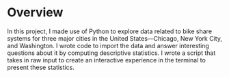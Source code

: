 # Overview
In this project, I made use of Python to explore data related to bike share systems for three major cities in the United States—Chicago, New York City, and Washington. 
I wrote code to import the data and answer interesting questions about it by computing descriptive statistics. 
I wrote a script that takes in raw input to create an interactive experience in the terminal to present these statistics.
